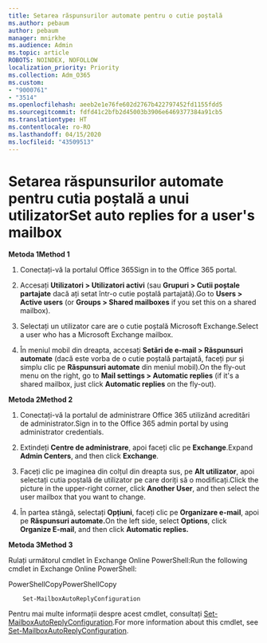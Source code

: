 ```yaml
---
title: Setarea răspunsurilor automate pentru o cutie poștală
ms.author: pebaum
author: pebaum
manager: mnirkhe
ms.audience: Admin
ms.topic: article
ROBOTS: NOINDEX, NOFOLLOW
localization_priority: Priority
ms.collection: Adm_O365
ms.custom:
- "9000761"
- "3514"
ms.openlocfilehash: aeeb2e1e76fe602d2767b422797452fd1155fdd5
ms.sourcegitcommit: fdfd41c2bfb2d45003b3906e6469377384a91cb5
ms.translationtype: HT
ms.contentlocale: ro-RO
ms.lasthandoff: 04/15/2020
ms.locfileid: "43509513"
---
```

# <a name="set-auto-replies-for-a-users-mailbox"></a><span data-ttu-id="ee04b-102">Setarea răspunsurilor automate pentru cutia poștală a unui utilizator</span><span class="sxs-lookup"><span data-stu-id="ee04b-102">Set auto replies for a user's mailbox</span></span>

<span data-ttu-id="ee04b-103">**Metoda 1**</span><span class="sxs-lookup"><span data-stu-id="ee04b-103">**Method 1**</span></span>

1. <span data-ttu-id="ee04b-104">Conectați-vă la portalul Office 365</span><span class="sxs-lookup"><span data-stu-id="ee04b-104">Sign in to the Office 365 portal.</span></span>

2. <span data-ttu-id="ee04b-105">Accesați **Utilizatori > Utilizatori activi** (sau **Grupuri > Cutii poștale partajate** dacă ați setat într-o cutie poștală partajată).</span><span class="sxs-lookup"><span data-stu-id="ee04b-105">Go to **Users > Active users** (or **Groups > Shared mailboxes** if you set this on a shared mailbox).</span></span>

3. <span data-ttu-id="ee04b-106">Selectați un utilizator care are o cutie poștală Microsoft Exchange.</span><span class="sxs-lookup"><span data-stu-id="ee04b-106">Select a user who has a Microsoft Exchange mailbox.</span></span>

4. <span data-ttu-id="ee04b-107">În meniul mobil din dreapta, accesați **Setări de e-mail > Răspunsuri automate** (dacă este vorba de o cutie poștală partajată, faceți pur și simplu clic pe **Răspunsuri automate** din meniul mobil).</span><span class="sxs-lookup"><span data-stu-id="ee04b-107">On the fly-out menu on the right, go to **Mail settings > Automatic replies** (if it's a shared mailbox, just click **Automatic replies** on the fly-out).</span></span>

<span data-ttu-id="ee04b-108">**Metoda 2**</span><span class="sxs-lookup"><span data-stu-id="ee04b-108">**Method 2**</span></span>

1. <span data-ttu-id="ee04b-109">Conectați-vă la portalul de administrare Office 365 utilizând acreditări de administrator.</span><span class="sxs-lookup"><span data-stu-id="ee04b-109">Sign in to the Office 365 admin portal by using administrator credentials.</span></span>

2. <span data-ttu-id="ee04b-110">Extindeți **Centre de administrare**, apoi faceți clic pe **Exchange**.</span><span class="sxs-lookup"><span data-stu-id="ee04b-110">Expand **Admin Centers**, and then click **Exchange**.</span></span>

3. <span data-ttu-id="ee04b-111">Faceți clic pe imaginea din colțul din dreapta sus, pe **Alt utilizator**, apoi selectați cutia poștală de utilizator pe care doriți să o modificați.</span><span class="sxs-lookup"><span data-stu-id="ee04b-111">Click the picture in the upper-right corner, click **Another User**, and then select the user mailbox that you want to change.</span></span>

4. <span data-ttu-id="ee04b-112">În partea stângă, selectați **Opțiuni**, faceți clic pe **Organizare e-mail**, apoi pe **Răspunsuri automate.**</span><span class="sxs-lookup"><span data-stu-id="ee04b-112">On the left side, select **Options**, click **Organize E-mail**, and then click **Automatic replies.**</span></span>

<span data-ttu-id="ee04b-113">**Metoda 3**</span><span class="sxs-lookup"><span data-stu-id="ee04b-113">**Method 3**</span></span>

<span data-ttu-id="ee04b-114">Rulați următorul cmdlet în Exchange Online PowerShell:</span><span class="sxs-lookup"><span data-stu-id="ee04b-114">Run the following cmdlet in Exchange Online PowerShell:</span></span>

<span data-ttu-id="ee04b-115">PowerShellCopy</span><span class="sxs-lookup"><span data-stu-id="ee04b-115">PowerShellCopy</span></span>

```
    Set-MailboxAutoReplyConfiguration
```

<span data-ttu-id="ee04b-116">Pentru mai multe informații despre acest cmdlet, consultați [Set-MailboxAutoReplyConfiguration](https://docs.microsoft.com/powershell/module/exchange/mailboxes/set-mailboxautoreplyconfiguration).</span><span class="sxs-lookup"><span data-stu-id="ee04b-116">For more information about this cmdlet, see [Set-MailboxAutoReplyConfiguration](https://docs.microsoft.com/powershell/module/exchange/mailboxes/set-mailboxautoreplyconfiguration).</span></span>
